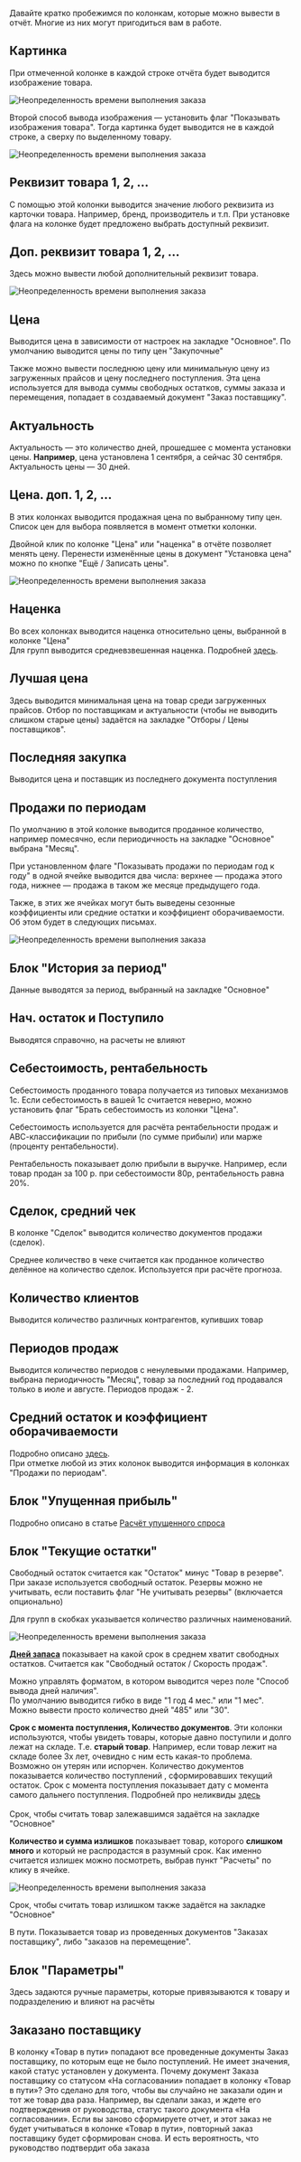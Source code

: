 Давайте кратко пробежимся по колонкам, которые можно вывести в отчёт. Многие из них могут пригодиться вам в работе.

## Картинка  

При отмеченной колонке в каждой строке отчёта будет выводится изображение товара.  

![Неопределенность времени выполнения заказа](https://thumb.tildacdn.com/tild6163-3263-4866-a136-663939386438/-/resize/760x/-/format/webp/2020-12-07_15-34-08.png)

Второй способ вывода изображения — установить флаг "Показывать изображения товара". Тогда картинка будет выводится не в каждой строке, а сверху по выделенному товару.  

![Неопределенность времени выполнения заказа](https://thumb.tildacdn.com/tild6331-6233-4136-a439-336332326561/-/resize/760x/-/format/webp/2020-12-07_15-36-29.png)

## Реквизит товара 1, 2, …  

С помощью этой колонки выводится значение любого реквизита из карточки товара. Например, бренд, производитель и т.п. При установке флага на колонке будет предложено выбрать доступный реквизит.

## Доп. реквизит товара 1, 2, …  

Здесь можно вывести любой дополнительный реквизит товара.

![Неопределенность времени выполнения заказа](https://thumb.tildacdn.com/tild3835-3464-4939-a466-333833336262/-/resize/760x/-/format/webp/2020-12-07_11-48-59.png)

## Цена  

Выводится цена в зависимости от настроек на закладке "Основное". По умолчанию выводится цены по типу цен "Закупочные"  
  
Также можно вывести последнюю цену или минимальную цену из загруженных прайсов и цену последнего поступления. Эта цена используется для вывода суммы свободных остатков, суммы заказа и перемещения, попадает в создаваемый документ "Заказ поставщику".  

## Актуальность  

Актуальность — это количество дней, прошедшее с момента установки цены. **Например**, цена установлена 1 сентября, а сейчас 30 сентября. Актуальность цены — 30 дней.  

## Цена. доп. 1, 2, …  

В этих колонках выводится продажная цена по выбранному типу цен. Список цен для выбора появляется в момент отметки колонки.  
  
Двойной клик по колонке "Цена" или "наценка" в отчёте позволяет менять цену. Перенести изменённые цены в документ "Установка цена" можно по кнопке "Ещё / Записать цены".

![Неопределенность времени выполнения заказа](https://thumb.tildacdn.com/tild3130-3736-4464-a332-363561663831/-/resize/760x/-/format/webp/2020-12-07_14-00-26.png)

## Наценка  

Во всех колонках выводится наценка относительно цены, выбранной в колонке "Цена"  
Для групп выводится средневзвешенная наценка. Подробней [здесь](https://min-max.pro/ustanovka_cen_nomenklatury).

## Лучшая цена  

Здесь выводится минимальная цена на товар среди загруженных прайсов. Отбор по поставщикам и актуальности (чтобы не выводить слишком старые цены) задаётся на закладке "Отборы / Цены поставщиков".

## Последняя закупка  

Выводится цена и поставщик из последнего документа поступления

## Продажи по периодам  

По умолчанию в этой колонке выводится проданное количество, например помесячно, если периодичность на закладке "Основное" выбрана "Месяц".  
  
При установленном флаге "Показывать продажи по периодам год к году" в одной ячейке выводится два числа: верхнее — продажа этого года, нижнее — продажа в таком же месяце предыдущего года.  
  
Также, в этих же ячейках могут быть выведены сезонные коэффициенты или средние остатки и коэффициент оборачиваемости. Об этом будет в следующих письмах.  

![Неопределенность времени выполнения заказа](https://thumb.tildacdn.com/tild3337-3033-4562-b739-646161393035/-/resize/760x/-/format/webp/2020-12-07_15-39-54.png)

## Блок "История за период"  

Данные выводятся за период, выбранный на закладке "Основное"

## Нач. остаток и Поступило  

Выводятся справочно, на расчеты не влияют

## Себестоимость, рентабельность  

Себестоимость проданного товара получается из типовых механизмов 1с. Если себестоимость в вашей 1с считается неверно, можно установить флаг "Брать себестоимость из колонки "Цена".  
  
Себестоимость используется для расчёта рентабельности продаж и АВС-классификации по прибыли (по сумме прибыли) или марже (проценту рентабельности).  
  
Рентабельность показывает долю прибыли в выручке. Например, если товар продан за 100 р. при себестоимости 80р, рентабельность равна 20%.

## Сделок, средний чек  

В колонке "Сделок" выводится количество документов продажи (сделок).  
  
Среднее количество в чеке считается как проданное количество делённое на количество сделок. Используется при расчёте прогноза.  

## Количество клиентов  

Выводится количество различных контрагентов, купивших товар  

## Периодов продаж  

Выводится количество периодов с ненулевыми продажами. Например, выбрана периодичность "Месяц", товар за последний год продавался только в июле и августе. Периодов продаж - 2.  

## Средний остаток и коэффициент оборачиваемости  

Подробно описано [здесь](https://min-max.pro/koehfficient-oborachivaemosti).  
При отметке любой из этих колонок выводится информация в колонках "Продажи по периодам".  

## Блок "Упущенная прибыль"  

Подробно описано в статье [Расчёт упущенного спроса](../Аналитика/Расчёт%20упущенного%20спроса.md)

## Блок "Текущие остатки"  

Свободный остаток считается как "Остаток" минус "Товар в резерве". При заказе используется свободный остаток. Резервы можно не учитывать, если поставить флаг "Не учитывать резервы" (включается опционально)  
  
Для групп в скобках указывается количество различных наименований.

![Неопределенность времени выполнения заказа](https://thumb.tildacdn.com/tild3337-6464-4362-b662-343966646266/-/resize/760x/-/format/webp/2020-12-08_18-01-19.png)

**[Дней запаса](../../Термины/Дней%20запаса.md)** показывает на какой срок в среднем хватит свободных остатков. Считается как "Свободный остаток / Скорость продаж".  
  
Можно управлять форматом, в котором выводится через поле "Способ вывода дней наличия".  
По умолчанию выводится гибко в виде "1 год 4 мес." или "1 мес".  
Можно вывести просто количество дней "485" или "30".  
  
**Срок с момента поступления, Количество документов**. Эти колонки используются, чтобы увидеть товары, которые давно поступили и долго лежат на складе. Т.е. **старый товар**. Например, если товар лежит на складе более 3х лет, очевидно с ним есть какая-то проблема. Возможно он утерян или испорчен. Количество документов показывается количество поступлений , сформировавших текущий остаток. Срок с момента поступления показывает дату с момента самого дальнего поступления. Подробней про неликвиды [здесь  
](https://min-max.pro/tpost/mt91xskkbf-kak-uvidet-nelikvidi-v-1s)  
Срок, чтобы считать товар залежавшимся задаётся на закладке "Основное"  
  
**Количество и сумма излишков** показывает товар, которого **слишком много** и который не распродастся в разумный срок. Как именно считается излишек можно посмотреть, выбрав пункт "Расчеты" по клику в ячейке.

![Неопределенность времени выполнения заказа](https://thumb.tildacdn.com/tild6231-3064-4734-b362-326466323138/-/resize/760x/-/format/webp/2020-12-07_13-21-19.png)

Срок, чтобы считать товар излишком также задаётся на закладке "Основное"  
  
В пути. Показывается товар из проведенных документов "Заказах поставщику", либо "заказов на перемещение".

## Блок "Параметры"  

Здесь задаются ручные параметры, которые привязываются к товару и подразделению и влияют на расчёты


## Заказано поставщику
В колонку «Товар в пути» попадают все проведенные документы Заказ поставщику, по которым еще не было поступлений. Не имеет значения, какой статус установлен у документа. 
Почему документ Заказа поставщику со статусом «На согласовании» попадает в колонку «Товар в пути»?
Это сделано для того, чтобы вы случайно не заказали один и тот же товар два раза. Например, вы сделали заказ, и ждете его подтверждения от руководства, статус такого документа «На согласовании». Если вы заново сформируете отчет, и этот заказ не будет учитываться в колонке «Товар в пути», повторный заказ поставщику будет сформирован снова. И есть вероятность, что руководство подтвердит оба заказа